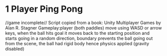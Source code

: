 # 1 Player Ping Pong
//game incomplete//
Script copied from a book: Unity Multiplayer Games by Alan R. Stagner
Gameplay:player (both paddles) move using WASD or arrow keys, when the ball hits goal it moves back to the starting position and starts going in a random direction, boundary prevents the ball going out from the scene, the ball had rigid body hence physics applied (gravity disabled)
